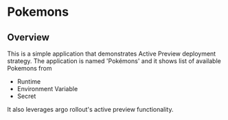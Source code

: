 # Pokemons

## Overview
This is a simple application that demonstrates Active Preview deployment strategy. 
The application is named 'Pokémons' and it shows list of available Pokemons from 
- Runtime
- Environment Variable
- Secret

It also leverages argo rollout's active preview functionality. 

